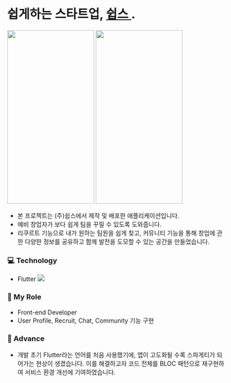 # 쉽게하는 스타트업, [ 쉽스 ](https://www.sheeps.kr/) .

<img src="https://github.com/DanielPark827/SHEEPS/assets/59303671/e0f061ec-b902-49bb-8cd0-ac872240a53e.png" width="200" height="400"/>
<img src="https://github.com/DanielPark827/SHEEPS/assets/59303671/65901802-e9eb-484d-9067-677033025e0f.png" width="200" height="400"/>

+ 본 프로젝트는 (주)쉽스에서 제작 및 배포한 애플리케이션입니다.
+ 예비 창업자가 보다 쉽게 팀을 꾸릴 수 있도록 도와줍니다.
+ 리쿠르트 기능으로 내가 원하는 팀원을 쉽게 찾고, 커뮤니티 기능을 통해 창업에 관한 다양한 정보를 공유하고 함께 발전을 도모할 수 있는 공간을 만들었습니다.

### 💻 Technology
+ Flutter <a href="https://box-world.tistory.com/" target="_blank"><img src="https://img.shields.io/badge/Flutter-02569B?style=flat-square&logo=Flutter&logoColor=white"/></a>

### 🔭 My Role
+ Front-end Developer
+ User Profile, Recruit, Chat, Community 기능 구현

### 🌱 Advance
+ 개발 초기 Flutter라는 언어를 처음 사용했기에, 앱이 고도화될 수록 스파게티가 되어가는 현상이 생겼습니다. 이를 해결하고자 코드 전체를 BLOC 패턴으로 재구현하여 서비스 환경 개선에 기여하였습니다.

